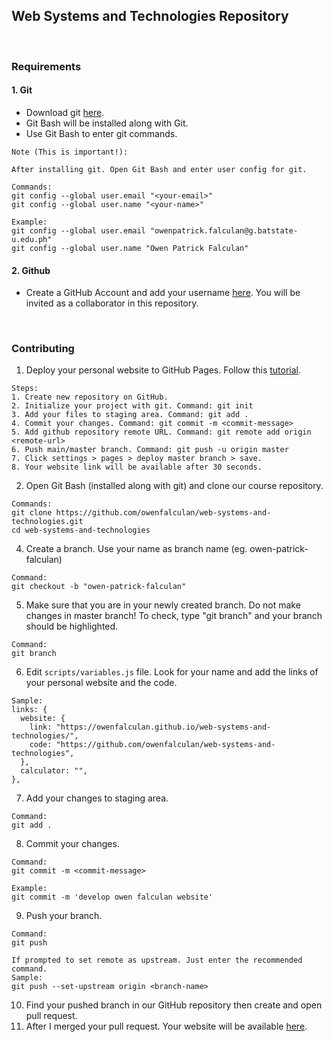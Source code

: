 ## Web Systems and Technologies Repository
<br>

### Requirements

#### 1. Git
- Download git [here](https://git-scm.com/downloads).
- Git Bash will be installed along with Git.
- Use Git Bash to enter git commands.

```
Note (This is important!):

After installing git. Open Git Bash and enter user config for git.

Commands:
git config --global user.email "<your-email>"
git config --global user.name "<your-name>"

Example:
git config --global user.email "owenpatrick.falculan@g.batstate-u.edu.ph"
git config --global user.name "Owen Patrick Falculan"
```

#### 2. Github 
- Create a GitHub Account and add your username [here](https://docs.google.com/spreadsheets/d/1dbLlteb_eT49D2mW4nqbA3amqZcflPaSZ64H18HGgK8/edit?usp=sharing). You will be invited as a collaborator in this repository.

<br>

### Contributing

1. Deploy your personal website to GitHub Pages. Follow this [tutorial](https://www.w3schools.com/git/git_remote_pages.asp?remote=github).
```
Steps:
1. Create new repository on GitHub.
2. Initialize your project with git. Command: git init
3. Add your files to staging area. Command: git add .
4. Commit your changes. Command: git commit -m <commit-message>
5. Add github repository remote URL. Command: git remote add origin <remote-url>
6. Push main/master branch. Command: git push -u origin master
7. Click settings > pages > deploy master branch > save.
8. Your website link will be available after 30 seconds.
```

2. Open Git Bash (installed along with git) and clone our course repository.
```
Commands:
git clone https://github.com/owenfalculan/web-systems-and-technologies.git
cd web-systems-and-technologies
```
4. Create a branch. Use your name as branch name (eg. owen-patrick-falculan)
```
Command:
git checkout -b "owen-patrick-falculan"
```
5. Make sure that you are in your newly created branch. Do not make changes in master branch! To check, type "git branch" and your branch should be highlighted.
```
Command:
git branch
```
6. Edit ``scripts/variables.js`` file. Look for your name and add the links of your personal website and the code.
```
Sample:
links: {
  website: {
    link: "https://owenfalculan.github.io/web-systems-and-technologies/",
    code: "https://github.com/owenfalculan/web-systems-and-technologies",
  },
  calculator: "",
},
```
7. Add your changes to staging area.
```
Command:
git add .
```
8. Commit your changes.
```
Command:
git commit -m <commit-message>

Example:
git commit -m 'develop owen falculan website'
```
9. Push your branch.
```
Command:
git push

If prompted to set remote as upstream. Just enter the recommended command.
Sample:
git push --set-upstream origin <branch-name>
```
10. Find your pushed branch in our GitHub repository then create and open pull request.
11. After I merged your pull request. Your website will be available [here](https://owenfalculan.github.io/web-systems-and-technologies/).
